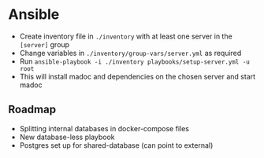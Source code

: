 # Ansible

- Create inventory file in `./inventory` with at least one server in the `[server]` group
- Change variables in `./inventory/group-vars/server.yml` as required
- Run `ansible-playbook -i ./inventory playbooks/setup-server.yml -u root`
- This will install madoc and dependencies on the chosen server and start madoc

## Roadmap

- Splitting internal databases in docker-compose files
- New database-less playbook
- Postgres set up for shared-database (can point to external)
